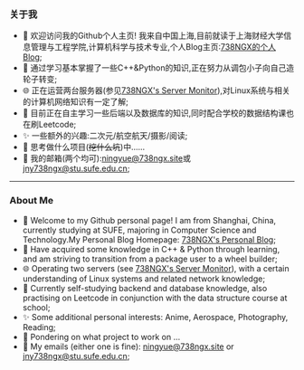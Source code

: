 ### 关于我

- 👋 欢迎访问我的Github个人主页!  我来自中国上海,目前就读于上海财经大学信息管理与工程学院,计算机科学与技术专业,个人Blog主页:[738NGX的个人Blog](https://www.738ngx.site/);
- 📝 通过学习基本掌握了一些C++&Python的知识,正在努力从调包小子向自己造轮子转变;
- 🌐 正在运营两台服务器(参见[738NGX's Server Monitor](https://monitor.738ngx.site/)),对Linux系统与相关的计算机网络知识有一定了解;
- 🌱 目前正在自主学习一些后端以及数据库的知识,同时配合学校的数据结构课也在刷Leetcode;
- ✨ 一些额外的兴趣:二次元/航空航天/摄影/阅读;
- 💬 思考做什么项目(~~挖什么坑~~)中......
- 📧 我的邮箱(两个均可):[ningyue@738ngx.site](mailto:ningyue@738ngx.site)或[jny738ngx@stu.sufe.edu.cn](mailto:jny738ngx@stu.sufe.edu.cn);

---

### About Me
- 👋 Welcome to my Github personal page! I am from Shanghai, China, currently studying at SUFE, majoring in Computer Science and Technology.My Personal Blog Homepage: [738NGX's Personal Blog](https://www.738ngx.site/);
- 📝 Have acquired some knowledge in C++ & Python through learning, and am striving to transition from a package user to a wheel builder;
- 🌐 Operating two servers (see [738NGX's Server Monitor](https://monitor.738ngx.site/)), with a certain understanding of Linux systems and related network knowledge;
- 🌱 Currently self-studying backend and database knowledge, also practising on Leetcode in conjunction with the data structure course at school;
- ✨ Some additional personal interests: Anime, Aerospace, Photography, Reading;
- 💬 Pondering on what project to work on ...
- 📧 My emails (either one is fine): [ningyue@738ngx.site](mailto:ningyue@738ngx.site) or [jny738ngx@stu.sufe.edu.cn](mailto:jny738ngx@stu.sufe.edu.cn);
